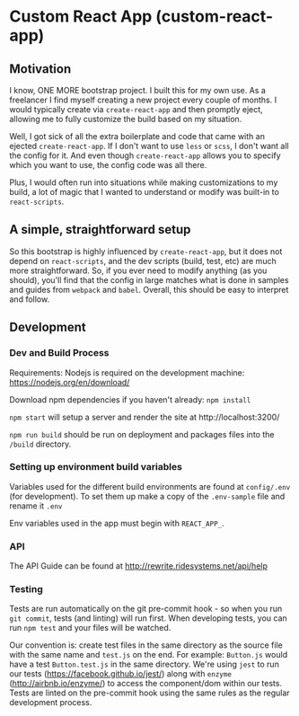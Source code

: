 # Custom React App (custom-react-app) #

## Motivation

I know, ONE MORE bootstrap project. I built this for my own use. As a freelancer I find myself creating a new project every couple of months. I would typically create via `create-react-app` and then promptly eject, allowing me to fully customize the build based on my situation.

Well, I got sick of all the extra boilerplate and code that came with an ejected `create-react-app`. If I don't want to use `less` or `scss`, I don't want all the config for it. And even though `create-react-app` allows you to specify which you want to use, the config code was all there.

Plus, I would often run into situations while making customizations to my build, a lot of magic that I wanted to understand or modify was built-in to `react-scripts`.

## A simple, straightforward setup

So this bootstrap is highly influenced by `create-react-app`, but it does not depend on `react-scripts`, and the dev scripts (build, test, etc) are much more straightforward. So, if you ever need to modify anything (as you should), you'll find that the config in large matches what is done in samples and guides from `webpack` and `babel`. Overall, this should be easy to interpret and follow.

## Development ##

### Dev and Build Process ###

Requirements: Nodejs is required on the development machine: https://nodejs.org/en/download/

Download npm dependencies if you haven't already: `npm install`

`npm start` will setup a server and render the site at http://localhost:3200/

`npm run build` should be run on deployment and packages files into the `/build` directory.

### Setting up environment build variables ###

Variables used for the different build environments are found at `config/.env` (for development). To set them up make a copy of the `.env-sample` file and rename it `.env`

Env variables used in the app must begin with `REACT_APP_`.

### API ###

The API Guide can be found at http://rewrite.ridesystems.net/api/help

### Testing ###

Tests are run automatically on the git pre-commit hook - so when you run `git commit`, tests (and linting) will run first. When developing tests, you can run `npm test` and your files will be watched.

Our convention is: create test files in the same directory as the source file with the same name and `test.js` on the end. For example: `Button.js` would have a test `Button.test.js` in the same directory. We're using `jest` to run our tests (https://facebook.github.io/jest/) along with `enzyme` (http://airbnb.io/enzyme/) to access the component/dom within our tests. Tests are linted on the pre-commit hook using the same rules as the regular development process.
